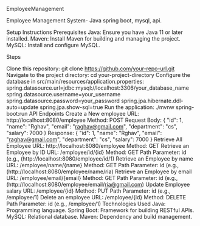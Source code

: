 
EmployeeManagement

Employee Management System- 
Java spring boot, mysql, api.

Setup Instructions
Prerequisites
Java: Ensure you have Java 11 or later installed.
Maven: Install Maven for building and managing the project.
MySQL: Install and configure MySQL.

Steps

Clone this repository: git clone https://github.com/your-repo-url.git
Navigate to the project directory: cd your-project-directory
Configure the database in src/main/resources/application.properties:
spring.datasource.url=jdbc:mysql://localhost:3306/your_database_name spring.datasource.username=your_username spring.datasource.password=your_password spring.jpa.hibernate.ddl-auto=update spring.jpa.show-sql=true
Run the application: ./mvnw spring-boot:run
API Endpoints
Create a New employee URL: http://localhost:8080/employee Method: POST Request Body: { "id": 1, "name": "Rghav", "email": "raghav@gmail.com", "department": "cs", "salary": 7000 } Response:
{ "id": 1, "name": "Rghav", "email": "raghav@gmail.com", "department": "cs", "salary": 7000 }
Retrieve All Employee URL: http://localhost:8080/employee Method: GET
Retrieve an Employee by ID URL: /employee/id/{id} Method: GET Path Parameter: id (e.g., (http://localhost:8080/employee/id/1)
Retrieve an Employee by name URL: /employee/name/{name} Method: GET Path Parameter: id (e.g., (http://localhost:8080/employee/name/ria)
Retrieve an Employee by email URL: /employee/email/{email} Method: GET Path Parameter: id (e.g., (http://localhost:8080/employee/email/ria@gmail.com)
Update Employee salary URL: /employee/{id} Method: PUT Path Parameter: id (e.g., /employee/1)
Delete an employee URL: /employee/{id} Method: DELETE Path Parameter: id (e.g., /employee/1)
Technologies Used Java: Programming language. Spring Boot: Framework for building RESTful APIs. MySQL: Relational database. Maven: Dependency and build management.

